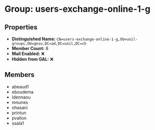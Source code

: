 # Group: users-exchange-online-1-g

## Properties

- **Distinguished Name:** `CN=users-exchange-online-1-g,OU=unil-groups,OU=gesu,DC=ad,DC=unil,DC=ch`
- **Member Count:** 8
- **Mail Enabled:** ❌
- **Hidden from GAL:** ❌

## Members

- abeaud1
- eboudema
- ldennaou
- mnunes
- ohasani
- printun
- pvallon
- ssala1
